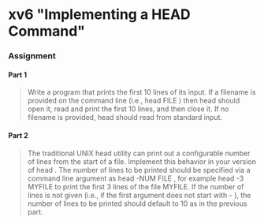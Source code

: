 # xv6 "Implementing a HEAD Command"
### Assignment
#### Part 1
> Write a program that prints the first 10 lines of its input. If a filename is provided on the
command line (i.e., head FILE ) then head should open it, read and print the first 10 lines, and
then close it. If no filename is provided, head should read from standard input. 
#### Part 2
> The traditional UNIX head utility can print out a configurable number of lines from the start of a
file. Implement this behavior in your version of head . The number of lines to be printed should
be specified via a command line argument as head -NUM FILE , for example head -3 MYFILE to
print the first 3 lines of the file MYFILE. If the number of lines is not given (i.e., if the first argument does not start with - ), the number of lines to be printed should default to 10 as in the previous part.
